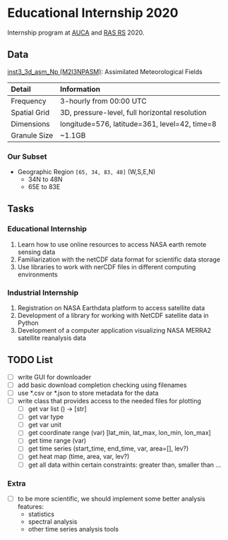 # Educational Internship 2020

Internship program at [AUCA](https://auca.kg) and 
[RAS RS](http://www.gdirc.kg/en/) 2020.

## Data

[inst3_3d_asm_Np (M2I3NPASM)](https://disc.gsfc.nasa.gov/datasets/M2I3NPASM_5.12.4/summary): Assimilated Meteorological Fields

| Detail        | Information                                       |
|:--------------|:--------------------------------------------------|
| Frequency     | 3-hourly from 00:00 UTC                           |
| Spatial Grid  | 3D, pressure-level, full horizontal resolution    |
| Dimensions    | longitude=576, latitude=361, level=42, time=8     |
| Granule Size  | ~1.1GB                                            |

### Our Subset

- Geographic Region `[65, 34, 83, 48]` (W,S,E,N)
    - 34N to 48N 
    - 65E to 83E

## Tasks

### Educational Internship

1) Learn how to use online resources to access NASA earth remote sensing data
2) Familiarization with the netCDF data format for scientific data storage
3) Use libraries to work with nerCDF files in different computing environments

### Industrial Internship

1) Registration on NASA Earthdata platform to access satellite data
2) Development of a library for working with NetCDF satellite data in Python 
3) Development of a computer application visualizing NASA MERRA2 satellite 
reanalysis data

## TODO List

- [ ] write GUI for downloader
- [ ] add basic download completion checking using filenames
- [ ] use \*.csv or \*.json to store metadata for the data
- [ ] write class that provides access to the needed files for plotting
    - [ ] get var list () -> [str]
    - [ ] get var type
    - [ ] get var unit
    - [ ] get coordinate range (var) [lat\_min, lat\_max, lon\_min, lon\_max]
    - [ ] get time range (var)
    - [ ] get time series (start\_time, end\_time, var, area=[], lev?)
    - [ ] get heat map (time, area, var, lev?)
    - [ ] get all data within certain constraints: greater than, smaller than ...

### Extra

- [ ] to be more scientific, we should implement some better analysis features:
    - statistics
    - spectral analysis
    - other time series analysis tools
